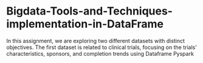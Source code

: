 # Bigdata-Tools-and-Techniques-implementation-in-DataFrame
In this assignment, we are exploring two different datasets with distinct objectives. The first dataset is related to clinical trials, focusing on the trials' characteristics, sponsors, and completion trends using Dataframe Pyspark
